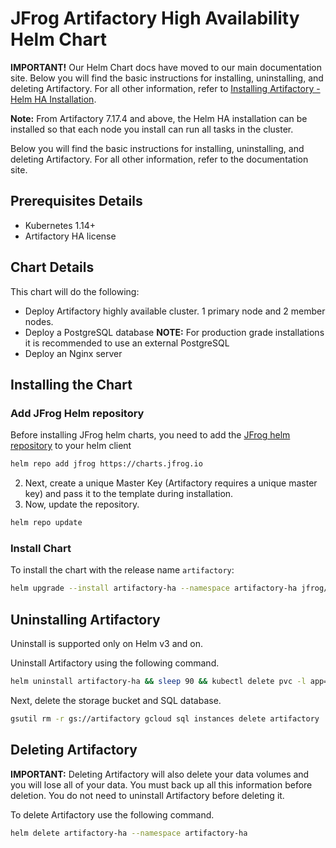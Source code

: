 # JFrog Artifactory High Availability Helm Chart

**IMPORTANT!** Our Helm Chart docs have moved to our main documentation site. Below you will find the basic instructions for installing, uninstalling, and deleting Artifactory. For all other information, refer to [Installing Artifactory - Helm HA Installation](https://www.jfrog.com/confluence/display/JFROG/Installing+Artifactory#InstallingArtifactory-HelmHAInstallation).

**Note:** From Artifactory 7.17.4 and above, the Helm HA installation can be installed so that each node you install can run all tasks in the cluster.

Below you will find the basic instructions for installing, uninstalling, and deleting Artifactory. For all other information, refer to the documentation site.

## Prerequisites Details

* Kubernetes 1.14+
* Artifactory HA license

## Chart Details
This chart will do the following:

* Deploy Artifactory highly available cluster. 1 primary node and 2 member nodes.
* Deploy a PostgreSQL database  **NOTE:** For production grade installations it is recommended to use an external PostgreSQL
* Deploy an Nginx server

## Installing the Chart

### Add JFrog Helm repository

Before installing JFrog helm charts, you need to add the [JFrog helm repository](https://charts.jfrog.io) to your helm client

```bash
helm repo add jfrog https://charts.jfrog.io
```
2. Next, create a unique Master Key (Artifactory requires a unique master key) and pass it to the template during installation.
3. Now, update the repository.

```bash
helm repo update
```

### Install Chart
To install the chart with the release name `artifactory`:
```bash
helm upgrade --install artifactory-ha --namespace artifactory-ha jfrog/artifactory-ha
```

## Uninstalling Artifactory

Uninstall is supported only on Helm v3 and on.

Uninstall Artifactory using the following command.

```bash
helm uninstall artifactory-ha && sleep 90 && kubectl delete pvc -l app=artifactory-ha
```

Next, delete the storage bucket and SQL database.

```bash
gsutil rm -r gs://artifactory gcloud sql instances delete artifactory
```

## Deleting Artifactory

**IMPORTANT:** Deleting Artifactory will also delete your data volumes and you will lose all of your data. You must back up all this information before deletion. You do not need to uninstall Artifactory before deleting it.

To delete Artifactory use the following command.

```bash
helm delete artifactory-ha --namespace artifactory-ha
```

